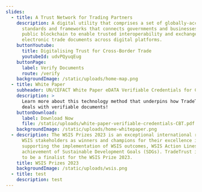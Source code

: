 ```yaml
---
slides:
  - title: A Trust Network for Trading Partners
    description: A digital utility that comprises a set of globally-accepted
      standards and frameworks that connects governments and businesses to a
      public blockchain to enable trusted interoperability and exchanges of
      electronic trade documents across digital platforms.
    buttonYoutube:
      title: Digitalising Trust for Cross-Border Trade
      youtubeId: udvPQyuqEug
    buttonPage:
      label: Verify Documents
      route: /verify
    backgroundImage: /static/uploads/home-map.png
  - title: White Paper
    subheader: UN/CEFACT White Paper eDATA Verifiable Credentials for Cross Border Trade
    description: >
      Learn more about this technology method that underpins how TradeTrust
      deals with verifiable documents!
    buttonDownload:
      label: Download Now
      file: /static/uploads/white-paper-verifiable-credentials-CBT.pdf
    backgroundImage: /static/uploads/home-whitepaper.png
  - description: The WSIS Prizes 2023 is an exceptional international recognition of
      WSIS stakeholders as winners and champions for their excellence in
      supporting the implementation of WSIS outcomes, WSIS Action Lines, and the
      achievement of Sustainable Development Goals (SDGs). TradeTrust is proud
      to be a finalist for the WSIS Prize 2023.
    title: WSIS Prizes 2023
    backgroundImage: /static/uploads/wsis.png
  - title: test
    description: test
---
```

